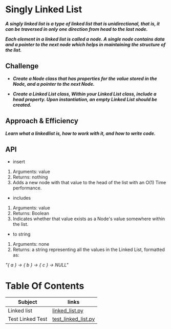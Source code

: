 # Singly Linked List

***A singly linked list is a type of linked list that is unidirectional, that is, it can be traversed in only one direction from head to the last node.***

***Each element in a linked list is called a node. A single node contains data and a pointer to the next node which helps in maintaining the structure of the list.***


## Challenge 

* ***Create a Node class that has properties for the value stored in the Node, and a pointer to the next Node.*** 

* ***Create a Linked List class, Within your Linked List class, include a head property. Upon instantiation, an empty Linked List should be created.***



## Approach & Efficiency

***Learn what a linkedlist is, how to work with it, and how to write code.***

## API

* insert

1. Arguments: value
2. Returns: nothing
3. Adds a new node with that value to the head of the list with an O(1) Time performance.

* includes

1. Arguments: value 
1. Returns: Boolean 
1. Indicates whether that value exists as a Node's value somewhere within the list.

* to string

1. Arguments: none
1. Returns: a string representing all the values in the Linked List, formatted as: 

*"{ a } -> { b } -> { c } -> NULL"*

# Table Of Contents

| Subject     | links |
| ----------- | ----------- |
| Linked list | [linked_list.py](linked_list.py) |
| Test Linked Test | [test_linked_list.py](test_linked_list.py) |
